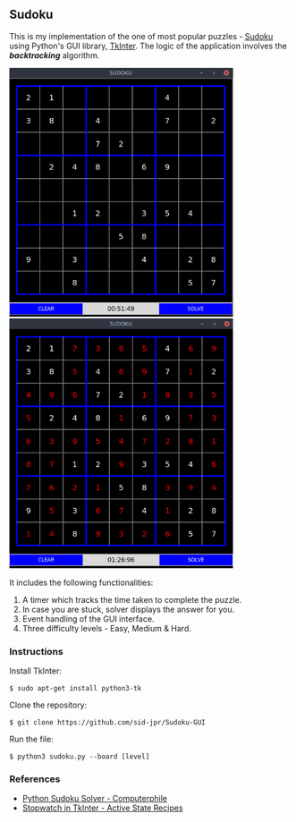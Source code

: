 ## Sudoku
This is my implementation of the one of most popular puzzles - [Sudoku](https://en.wikipedia.org/wiki/Sudoku) using Python's GUI library, [TkInter](https://docs.python.org/3/library/tkinter.html). The logic of the application involves the ***backtracking*** algorithm.

<img src="images/1.png" width="400"/> <img src="images/2.png" width="400"/>

It includes the following functionalities:
1. A timer which tracks the time taken to complete the puzzle.
2. In case you are stuck, solver displays the answer for you.
3. Event handling of the GUI interface.
4. Three difficulty levels - Easy, Medium & Hard.

### Instructions
Install TkInter:
```
$ sudo apt-get install python3-tk
```
Clone the repository:
```
$ git clone https://github.com/sid-jpr/Sudoku-GUI
```
Run the file:
```
$ python3 sudoku.py --board [level]
```

### References
- [Python Sudoku Solver - Computerphile](https://www.youtube.com/watch?v=G_UYXzGuqvM)
- [Stopwatch in TkInter - Active State Recipes](http://code.activestate.com/recipes/124894-stopwatch-in-tkinter/)
